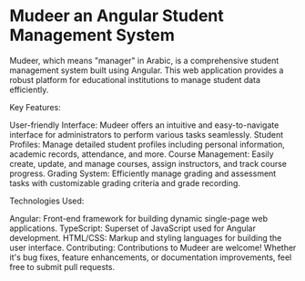 # Mudeer an Angular Student Management System
Mudeer, which means "manager" in Arabic, is a comprehensive student management system built using Angular. This web application provides a robust platform for educational institutions to manage student data efficiently.

Key Features:

User-friendly Interface: Mudeer offers an intuitive and easy-to-navigate interface for administrators to perform various tasks seamlessly.
Student Profiles: Manage detailed student profiles including personal information, academic records, attendance, and more.
Course Management: Easily create, update, and manage courses, assign instructors, and track course progress.
Grading System: Efficiently manage grading and assessment tasks with customizable grading criteria and grade recording.

Technologies Used:

Angular: Front-end framework for building dynamic single-page web applications.
TypeScript: Superset of JavaScript used for Angular development.
HTML/CSS: Markup and styling languages for building the user interface.
Contributing:
Contributions to Mudeer are welcome! Whether it's bug fixes, feature enhancements, or documentation improvements, feel free to submit pull requests.
